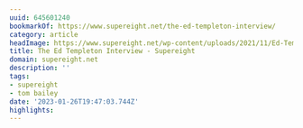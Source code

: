 ```yaml
---
uuid: 645601240
bookmarkOf: https://www.supereight.net/the-ed-templeton-interview/
category: article
headImage: https://www.supereight.net/wp-content/uploads/2021/11/Ed-Templeton-Portrait-by-Deanna.jpg
title: The Ed Templeton Interview - Supereight
domain: supereight.net
description: ''
tags:
- supereight
- tom bailey
date: '2023-01-26T19:47:03.744Z'
highlights:
---
```



